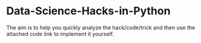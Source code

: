 # Data-Science-Hacks-in-Python
The aim is to help you quickly analyze the hack/code/trick and then use the attached code link to implement it yourself.
